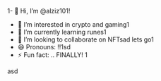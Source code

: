 1- 👋 Hi, I’m @alziz101!
- 👀 I’m interested in crypto and gaming1
- 🌱 I’m currently learning runes1
- 💞️ I’m looking to collaborate on NFTsad lets go1
- 😄 Pronouns: !!1sd
- ⚡ Fun fact: .. FINALLY!
  1
<!---1
alziz101/alziz101 is a ✨ special ✨ repository because its `README.md` (this file) appears on your GitHub profile.
You can click the Preview link to take a look at your changes.
--->asd
